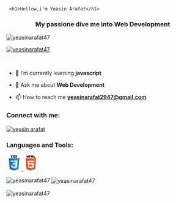      <h1>Hellow,i'm Yeasin Arafat</h1>

<h3 align="center">My passione dive me into Web Development</h3>

<img align="right" alt="" class="bh ln na c" width="400" height="" loading="eager" role="presentation" src="https://miro.medium.com/v2/resize:fit:1000/1*-ntL3Dsvc-dJ5cLGRtSuEw.gif">

<p align="left"> <img src="https://komarev.com/ghpvc/?username=yeasinarafat47&label=Profile%20views&color=0e75b6&style=flat" alt="yeasinarafat47" /> </p>

<p align="left"> <a href="https://github.com/ryo-ma/github-profile-trophy"><img src="https://github-profile-trophy.vercel.app/?username=yeasinarafat47" alt="yeasinarafat47" /></a> </p>

<p align="left"> <a href="https://twitter.com/" target="blank"><img src="https://img.shields.io/twitter/follow/?logo=twitter&style=for-the-badge" alt="" /></a> </p>

- 🌱 I’m currently learning **javascript**

- 💬 Ask me about **Web Development**

- 📫 How to reach me **yeasinarafat2947@gmail.com**

<h3 align="left">Connect with me:</h3>
<p align="left">
<a href="https://fb.com/yeasin arafat" target="blank"><img align="center" src="https://raw.githubusercontent.com/rahuldkjain/github-profile-readme-generator/master/src/images/icons/Social/facebook.svg" alt="yeasin arafat" height="30" width="40" /></a>
</p>

<h3 align="left">Languages and Tools:</h3>
<p align="left"> <a href="https://www.w3schools.com/css/" target="_blank" rel="noreferrer"> <img src="https://raw.githubusercontent.com/devicons/devicon/master/icons/css3/css3-original-wordmark.svg" alt="css3" width="40" height="40"/> </a> <a href="https://www.w3.org/html/" target="_blank" rel="noreferrer"> <img src="https://raw.githubusercontent.com/devicons/devicon/master/icons/html5/html5-original-wordmark.svg" alt="html5" width="40" height="40"/> </a> </p>

<p><img align="left" src="https://github-readme-stats.vercel.app/api/top-langs?username=yeasinarafat47&show_icons=true&locale=en&layout=compact" alt="yeasinarafat47" /></p>

<p>&nbsp;<img align="center" src="https://github-readme-stats.vercel.app/api?username=yeasinarafat47&show_icons=true&locale=en" alt="yeasinarafat47" /></p>

<p><img align="center" src="https://github-readme-streak-stats.herokuapp.com/?user=yeasinarafat47&" alt="yeasinarafat47" /></p>



